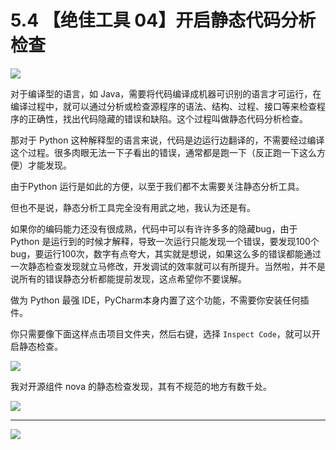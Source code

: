 # 5.4 【绝佳工具 04】开启静态代码分析检查

![](http://image.iswbm.com/20200804124133.png)

对于编译型的语言，如 Java，需要将代码编译成机器可识别的语言才可运行，在编译过程中，就可以通过分析或检查源程序的语法、结构、过程、接口等来检查程序的正确性，找出代码隐藏的错误和缺陷。这个过程叫做静态代码分析检查。

那对于 Python 这种解释型的语言来说，代码是边运行边翻译的，不需要经过编译这个过程。很多肉眼无法一下子看出的错误，通常都是跑一下（反正跑一下这么方便）才能发现。

由于Python 运行是如此的方便，以至于我们都不太需要关注静态分析工具。 

但也不是说，静态分析工具完全没有用武之地，我认为还是有。

如果你的编码能力还没有很成熟，代码中可以有许许多多的隐藏bug，由于 Python 是运行到的时候才解释，导致一次运行只能发现一个错误，要发现100个bug，要运行100次，数字有点夸大，其实就是想说，如果这么多的错误都能通过一次静态检查发现就立马修改，开发调试的效率就可以有所提升。当然啦，并不是说所有的错误静态分析都能提前发现，这点希望你不要误解。

做为 Python 最强 IDE，PyCharm本身内置了这个功能，不需要你安装任何插件。

你只需要像下面这样点击项目文件夹，然后右键，选择 `Inspect Code`，就可以开启静态检查。

![](http://image.python-online.cn/20190616211359.png)

我对开源组件 nova 的静态检查发现，其有不规范的地方有数千处。

![](http://image.python-online.cn/20190616214310.png)



---

![](http://image.iswbm.com/20200607174235.png)